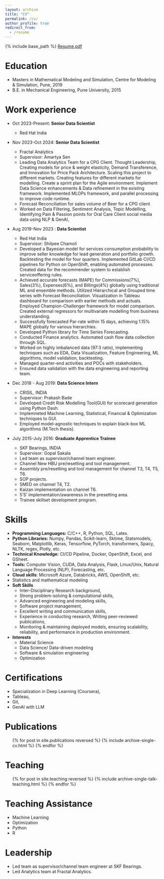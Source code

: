 ```yaml
---
layout: archive
title: "CV"
permalink: /cv/
author_profile: true
redirect_from:
  - /resume
---
```


{% include base_path %}
<a href ="https://prasadovhal.github.io/files/Prasad_Ovhal_CV.pdf" attributes-list>Resume.pdf</a>  


Education
======
* Masters in Mathematical Modeling and Simulation, Centre for Modeling & Simulation, Pune, 2019
* B.E. in Mechanical Engineering, Pune University, 2015

Work experience
======
* Oct 2023-Present: **Senior Data Scientist**
  * Red Hat India
  

* Nov 2023-Oct 2024: **Senior Data Scientist**
  * Fractal Analytics
  * Supervisor: Amartya Sen
  * Leading Data Analytics Team for a CPG Client. Thought Leadership, Creating models for price & weight elasticity, Demand Transference, and Innovation for Price Pack Architecture. Scaling this project to different markets. Creating features for different markets for modelling. Create a sprint plan for the Agile environment. Implement Data Science enhancements & Data refinement in the existing framework. Implemented MLOPs framework, and parallel processing to improve code runtime.
  * Forecast Reconciliation for sales volume of Beer for a CPG client
  * Worked on Data Filtering, Sentiment Analysis, Topic Modelling, Identifying Pain & Passion points for Oral Care Client social media data using NLP & GenAI,

* Aug 2019-Nov 2023 : **Data Scientist**
  * Red Hat India
  * Supervisor: Shilpee Chamoli
  * Developed a Bayesian model for services consumption probability to improve seller knowledge for lead generation and portfolio growth. Backtesting the model for four quarters. Implemented GitLab CI/CD pipelines for Python on OpenShift, enabling automated processes. Created data for the recommender system to establish serviceoffering rules.
  * Achieved accurate forecasts (MAPE) for Commissions(7%), Sales(3%), Expenses(6%), and Billings(4%) globally using traditional ML and ensemble methods. Utilized Hierarchical and Grouped time series with Forecast Reconciliation. Visualization in Tableau dashboard for comparison with earlier methods and actuals. Employed Champion-Challenger framework for model comparison. Created external regressors for multivariate modelling from business understanding.
  * Successfully forecasted Par-rate within 15 days, achieving 1.15% MAPE globally for various hierarchies.
  * Developed Python library for Time Series Forecasting.
  * Conducted Finance analytics. Automated cash flow data collection through SQL.
  * Worked on highly imbalanced data (97:3 ratio), implementing techniques such as EDA, Data Visualization, Feature Engineering, ML algorithms, model validation, backtesting.
  * Managed quarter-end activities and POCs with stakeholders.
  * Ensured data validation with the data engineering and reporting team.

* Dec 2018 - Aug 2019: **Data Science Intern**
  * CRISIL, INDIA
  * Supervisor: Prakash Bade
  * Developed Credit Risk Modelling Tool(GUI) for scorecard generation using Python Dash. 
  * Implemneted Machine Learning, Statistical, Financial & Optimization techniques to GUI. 
  * Employed model-agnostic techniques to explain black-box ML algorithms (M.Tech thesis).

* July 2015-July 2016: **Graduate Apprentice Trainee**
  * SKF Bearings, INDIA
  * Supervisor: Gopal Sakala
  * Led team as supervisor/channel team engineer.
  * Channel New HBU pre/resetting and tool management.
  * Assembly pre/resetting and tool management for channel T3, T4, T5, T6.
  * SOP projects.
  * SMED on channel T4, T2.
  * Kaizan implementation on channel T6. 
  * 5’S’ implementation/awareness in the presetting area.
  * Trainee skillset development program.

  
Skills
======
* **Programming Languages:** C/C++, R, Python, SQL, Latex.
* **Python Libraries:** Numpy, Pandas, Scikit-learn, Sktime, Statsmodels, Seaborn, Matplotlib, Keras, Tensorflow, PyTorch, transformers, Spacy, NLTK, regex, Plotly, etc.
* **Technical Knowledge:** CI/CD Pipeline, Docker, OpenShift, Excel, and GSheet.
* **Tools:** Computer Vision, CUDA, Data Analysis, Flask, Linux/Unix, Natural Language Processing (NLP), Forecasting, etc.
* **Cloud skills**: Microsoft Azure, Databricks, AWS, OpenShift, etc.
* Statistics and mathematical modeling
* **Soft Skills**
  * Inter-Disciplinary Research background, 
  * Strong problem-solving & computational skills, 
  * Advanced engineering and modeling skills, 
  * Software project management, 
  * Excellent writing and communication skills, 
  * Experience in conducting research, Writing peer-reviewed publications, 
  * Monitoring & maintaining deployed models, ensuring scalability, reliability, and performance in production environment.
* **Interests**
  * Material Science
  * Data Science/ Data-driven modeling
  * Software & simulation engineering
  * Optimization


Certifications
======
  * Specialization in Deep Learning (Coursera), 
  * Tableau, 
  * Git, 
  * GenAI with LLM

Publications
======
  <ul>{% for post in site.publications reversed %}
    {% include archive-single-cv.html %}
  {% endfor %}</ul>
  
Teaching
======
  <ul>{% for post in site.teaching reversed %}
    {% include archive-single-talk-teaching.html  %}
  {% endfor %}</ul>
  
Teaching Assistance
======
  * Machine Learning
  * Optimization
  * Python
  * R

Leadership
======
* Led team as supervisor/channel team engineer at SKF Bearings.
* Led Analytics team at Fractal Analytics.